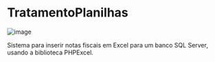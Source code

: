 # TratamentoPlanilhas
![image](https://user-images.githubusercontent.com/86784908/203447891-1e45cc40-dff1-4e6d-9c41-55a363eac3cf.png)

Sistema para inserir notas fiscais em Excel para um banco SQL Server, usando a biblioteca PHPExcel.
